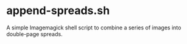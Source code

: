 # append-spreads.sh
A simple Imagemagick shell script to combine a series of images into double-page spreads. 
